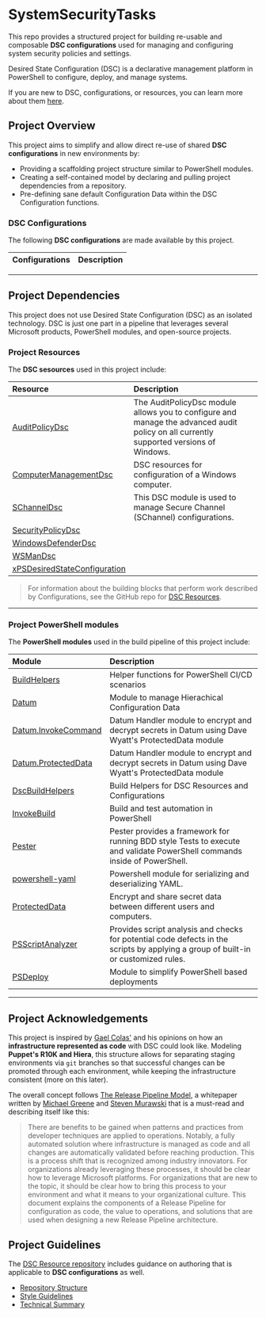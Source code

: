 # SystemSecurityTasks

This repo provides a structured project for building re-usable and composable **DSC configurations** used for managing and configuring system security policies and settings.

Desired State Configuration (DSC) is a declarative management platform in PowerShell to configure, deploy, and manage systems.

If you are new to DSC, configurations, or resources, you can learn more about them [here](https://docs.microsoft.com/en-us/powershell/scripting/dsc/overview/overview).

## Project Overview

This project aims to simplify and allow direct re-use of shared **DSC configurations** in new environments by:

- Providing a scaffolding project structure similar to PowerShell modules.
- Creating a self-contained model by declaring and pulling project dependencies from a repository.
- Pre-defining sane default Configuration Data within the DSC Configuration functions.

### DSC Configurations

The following **DSC configurations** are made available by this project.

| Configurations | Description |
| :------------- | :---------- |

---

## Project Dependencies

This project does not use Desired State Configuration (DSC) as an isolated technology. DSC is just one part in a pipeline that leverages several Microsoft products, PowerShell modules, and open-source projects.

### Project Resources

The **DSC sesources** used in this project include:

| Resource                         | Description                                                                                                                            |
| :------------------------------- | :------------------------------------------------------------------------------------------------------------------------------------- |
| [AuditPolicyDsc][]               | The AuditPolicyDsc module allows you to configure and manage the advanced audit policy on all currently supported versions of Windows. |
| [ComputerManagementDsc][]        | DSC resources for configuration of a Windows computer.                                                                                 |
| [SChannelDsc][]                  | This DSC module is used to manage Secure Channel (SChannel) configurations.                                                            |
| [SecurityPolicyDsc][]            |                                                                                                                                        |
| [WindowsDefenderDsc][]              |                                                                                                                                        |
| [WSManDsc][]                     |                                                                                                                                        |
| [xPSDesiredStateConfiguration][] |                                                                                                                                        |

> For information about the building blocks that perform work described by Configurations, see the GitHub repo for [DSC Resources][DSC Resources].

---

### Project PowerShell modules

The **PowerShell modules** used in the build pipeline of this project include:

| Module                                     | Description                                                                                                                        |
| :----------------------------------------- | :--------------------------------------------------------------------------------------------------------------------------------- |
| [BuildHelpers][BuildHelpers]               | Helper functions for PowerShell CI/CD scenarios                                                                                    |
| [Datum][Datum]                             | Module to manage Hierachical Configuration Data                                                                                    |
| [Datum.InvokeCommand][Datum.InvokeCommand] | Datum Handler module to encrypt and decrypt secrets in Datum using Dave Wyatt's ProtectedData module                               |
| [Datum.ProtectedData][Datum.ProtectedData] | Datum Handler module to encrypt and decrypt secrets in Datum using Dave Wyatt's ProtectedData module                               |
| [DscBuildHelpers][DscBuildHelpers]         | Build Helpers for DSC Resources and Configurations                                                                                 |
| [InvokeBuild][InvokeBuild]                 | Build and test automation in PowerShell                                                                                            |
| [Pester][Pester]                           | Pester provides a framework for running BDD style Tests to execute and validate PowerShell commands inside of PowerShell.          |
| [powershell-yaml][powershell-yaml]         | Powershell module for serializing and deserializing YAML.                                                                          |
| [ProtectedData][ProtectedData]             | Encrypt and share secret data between different users and computers.                                                               |
| [PSScriptAnalyzer][PSScriptAnalyzer]       | Provides script analysis and checks for potential code defects in the scripts by applying a group of built-in or customized rules. |
| [PSDeploy][PSDeploy]                       | Module to simplify PowerShell based deployments                                                                                    |

---

## Project Acknowledgements

This project is inspired by [Gael Colas'](https://gaelcolas.com) and his opinions on how an **infrastructure represented as code** with DSC could look like. Modeling **Puppet's R10K and Hiera**, this structure allows for separating staging environments via `git` branches so that successful changes can be promoted through each environment, while keeping the infrastructure consistent (more on this later).

The overall concept follows [The Release Pipeline Model](https://aka.ms/trpm), a whitepaper written by [Michael Greene](https://twitter.com/migreene) and [Steven Murawski](https://twitter.com/StevenMurawski) that is a must-read and describing itself like this:

> There are benefits to be gained when patterns and practices from developer techniques are applied to operations. Notably, a fully automated solution where infrastructure is managed as code and all changes are automatically validated before reaching production. This is a process shift that is recognized among industry innovators. For organizations already leveraging these processes, it should be clear how to leverage Microsoft platforms. For organizations that are new to the topic, it should be clear how to bring this process to your environment and what it means to your organizational culture. This document explains the components of a Release Pipeline for configuration as code, the value to operations, and solutions that are used when designing a new Release Pipeline architecture.

## Project Guidelines

The [DSC Resource repository](http://github.com/powershell/dscresources) includes guidance on authoring that is applicable to **DSC configurations** as well.

- [Repository Structure](./RepositoryStructure.md)
- [Style Guidelines](./StyleGuidelines.md)
- [Technical Summary](./TechnicalSummary.md)

[DSC Resources]: https://docs.microsoft.com/en-us/powershell/dsc/resources/resources?view=dsc-1.1
[AuditPolicyDsc]: https://github.com/dsccommunity/AuditPolicyDsc
[ComputerManagementDsc]: https://github.com/dsccommunity/ComputerManagementDsc
[SChannelDsc]: https://github.com/dsccommunity/SChannelDsc
[SecurityPolicyDsc]: https://github.com/dsccommunity/SecurityPolicyDsc
[WindowsDefenderDsc]: https://github.com/erjenkin/WindowsDefenderDsc
[WSManDsc]: https://github.com/dsccommunity/WSManDsc
[xPSDesiredStateConfiguration]: https://github.com/dsccommunity/xPSDesiredStateConfiguration

[BuildHelpers]: https://github.com/RamblingCookieMonster/BuildHelpers
[Datum]: https://github.com/gaelcolas/Datum
[Datum.InvokeCommand]: https://github.com/raandree/Datum.InvokeCommand
[Datum.ProtectedData]: https://github.com/gaelcolas/Datum.ProtectedData
[DscBuildHelpers]: https://github.com/gaelcolas/DscBuildHelpers
[InvokeBuild]: https://github.com/nightroman/Invoke-Build
[Pester]: https://github.com/pester/Pester
[powershell-yaml]: https://github.com/cloudbase/powershell-yaml
[ProtectedData]: https://github.com/dlwyatt/ProtectedData/
[PSScriptAnalyzer]: https://github.com/PowerShell/PSScriptAnalyzer
[PSDeploy]: https://github.com/RamblingCookieMonster/PSDeploy